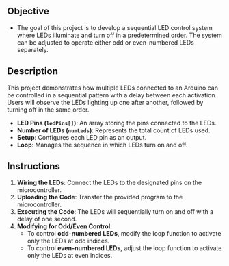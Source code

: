## Objective
- The goal of this project is to develop a sequential LED control system where LEDs illuminate and turn off in a predetermined order. The system can be adjusted to operate either odd or even-numbered LEDs separately.

## Description
This project demonstrates how multiple LEDs connected to an Arduino can be controlled in a sequential pattern with a delay between each activation. Users will observe the LEDs lighting up one after another, followed by turning off in the same order.

- **LED Pins (`ledPins[]`)**: An array storing the pins connected to the LEDs.
- **Number of LEDs (`numLeds`)**: Represents the total count of LEDs used.
- **Setup**: Configures each LED pin as an output.
- **Loop**: Manages the sequence in which LEDs turn on and off.

## Instructions
1. **Wiring the LEDs**: Connect the LEDs to the designated pins on the microcontroller.
2. **Uploading the Code**: Transfer the provided program to the microcontroller.
3. **Executing the Code**: The LEDs will sequentially turn on and off with a delay of one second.
4. **Modifying for Odd/Even Control**:
   - To control **odd-numbered LEDs**, modify the loop function to activate only the LEDs at odd indices.
   - To control **even-numbered LEDs**, adjust the loop function to activate only the LEDs at even indices.
